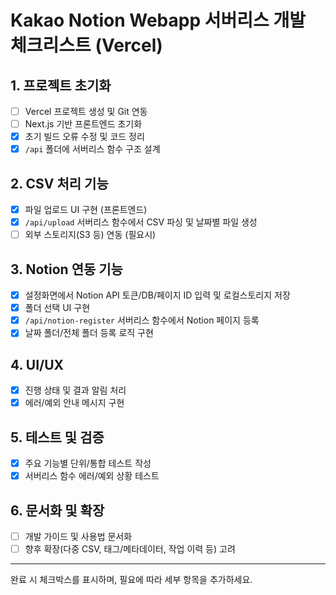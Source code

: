 # Kakao Notion Webapp 서버리스 개발 체크리스트 (Vercel)

## 1. 프로젝트 초기화
- [ ] Vercel 프로젝트 생성 및 Git 연동
- [ ] Next.js 기반 프론트엔드 초기화
- [x] 초기 빌드 오류 수정 및 코드 정리
- [x] `/api` 폴더에 서버리스 함수 구조 설계

## 2. CSV 처리 기능
- [x] 파일 업로드 UI 구현 (프론트엔드)
- [x] `/api/upload` 서버리스 함수에서 CSV 파싱 및 날짜별 파일 생성
- [ ] 외부 스토리지(S3 등) 연동 (필요시)

## 3. Notion 연동 기능
- [x] 설정화면에서 Notion API 토큰/DB/페이지 ID 입력 및 로컬스토리지 저장
- [x] 폴더 선택 UI 구현
- [x] `/api/notion-register` 서버리스 함수에서 Notion 페이지 등록
- [x] 날짜 폴더/전체 폴더 등록 로직 구현

## 4. UI/UX
- [x] 진행 상태 및 결과 알림 처리
- [x] 에러/예외 안내 메시지 구현

## 5. 테스트 및 검증
- [x] 주요 기능별 단위/통합 테스트 작성
- [x] 서버리스 함수 에러/예외 상황 테스트

## 6. 문서화 및 확장
- [ ] 개발 가이드 및 사용법 문서화
- [ ] 향후 확장(다중 CSV, 태그/메타데이터, 작업 이력 등) 고려

---
완료 시 체크박스를 표시하며, 필요에 따라 세부 항목을 추가하세요.
